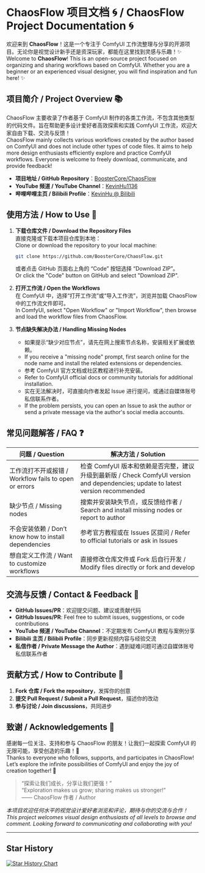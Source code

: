 # ChaosFlow 项目文档 🌀 / ChaosFlow Project Documentation 🌀

欢迎来到 **ChaosFlow**！这是一个专注于 ComfyUI 工作流整理与分享的开源项目。无论你是视觉设计新手还是资深玩家，都能在这里找到灵感与乐趣！✨  
Welcome to **ChaosFlow**! This is an open-source project focused on organizing and sharing workflows based on ComfyUI. Whether you are a beginner or an experienced visual designer, you will find inspiration and fun here! ✨

## 项目简介 / Project Overview 📚

ChaosFlow 主要收录了作者基于 ComfyUI 制作的各类工作流，不包含其他类型的代码文件。旨在帮助更多设计爱好者高效探索和实践 ComfyUI 工作流，欢迎大家自由下载、交流与反馈！  
ChaosFlow mainly collects various workflows created by the author based on ComfyUI and does not include other types of code files. It aims to help more design enthusiasts efficiently explore and practice ComfyUI workflows. Everyone is welcome to freely download, communicate, and provide feedback!

- **项目地址 / GitHub Repository**：[BoosterCore/ChaosFlow](https://github.com/BoosterCore/ChaosFlow)  
- **YouTube 频道 / YouTube Channel**：[KevinHu1136](https://www.youtube.com/@kevinhu1136)  
- **哔哩哔哩主页 / Bilibili Profile**：[KevinHu @ Bilibili](https://space.bilibili.com/141741063)

## 使用方法 / How to Use 🚀

1. **下载仓库文件 / Download the Repository Files**  
   直接克隆或下载本项目仓库到本地：  
   Clone or download the repository to your local machine:  
   ```bash
   git clone https://github.com/BoosterCore/ChaosFlow.git
   ```
   或者点击 GitHub 页面右上角的 “Code” 按钮选择 “Download ZIP”。  
   Or click the "Code" button on GitHub and select "Download ZIP".

2. **打开工作流 / Open the Workflows**  
   在 ComfyUI 中，选择“打开工作流”或“导入工作流”，浏览并加载 ChaosFlow 中的工作流文件即可。  
   In ComfyUI, select "Open Workflow" or "Import Workflow", then browse and load the workflow files from ChaosFlow.

3. **节点缺失解决办法 / Handling Missing Nodes**  
   - 如果提示“缺少对应节点”，请先在网上搜索节点名称，安装相关扩展或依赖。  
   - If you receive a "missing node" prompt, first search online for the node name and install the related extensions or dependencies.  
   - 参考 ComfyUI 官方文档或社区教程进行补充安装。  
   - Refer to ComfyUI official docs or community tutorials for additional installation.  
   - 实在无法解决时，可直接向作者发起 Issue 进行提问，或通过自媒体账号私信联系作者。  
   - If the problem persists, you can open an Issue to ask the author or send a private message via the author's social media accounts.

## 常见问题解答 / FAQ ❓

| 问题 / Question                 | 解决方法 / Solution                                         |
| ------------------------------ | ---------------------------------------------------------- |
| 工作流打不开或报错 / Workflow fails to open or errors | 检查 ComfyUI 版本和依赖是否完整，建议升级到最新版 / Check ComfyUI version and dependencies; update to latest version recommended |
| 缺少节点 / Missing nodes       | 搜索并安装缺失节点，或反馈给作者 / Search and install missing nodes or report to author |
| 不会安装依赖 / Don’t know how to install dependencies | 参考官方教程或在 Issues 区提问 / Refer to official tutorials or ask in Issues |
| 想自定义工作流 / Want to customize workflows | 直接修改仓库文件或 Fork 后自行开发 / Modify files directly or fork and develop |

## 交流与反馈 / Contact & Feedback 💬

- **GitHub Issues/PR**：欢迎提交问题、建议或贡献代码  
- **GitHub Issues/PR**: Feel free to submit issues, suggestions, or code contributions  
- **YouTube 频道 / YouTube Channel**：不定期发布 ComfyUI 教程与案例分享  
- **Bilibili 主页 / Bilibili Profile**：同步更新视频内容与经验交流  
- **私信作者 / Private Message the Author**：遇到疑难问题可通过自媒体账号私信联系作者  

## 贡献方式 / How to Contribute 🤝

1. **Fork 仓库 / Fork the repository**，发挥你的创意  
2. **提交 Pull Request / Submit a Pull Request**，描述你的改动  
3. **参与讨论 / Join discussions**，共同进步  

## 致谢 / Acknowledgements 🙌

感谢每一位关注、支持和参与 ChaosFlow 的朋友！让我们一起探索 ComfyUI 的无限可能，享受创造的乐趣！🌈  
Thanks to everyone who follows, supports, and participates in ChaosFlow! Let’s explore the infinite possibilities of ComfyUI and enjoy the joy of creation together! 🌈

> “探索让我们成长，分享让我们更强！”  
> “Exploration makes us grow; sharing makes us stronger!”  
> —— ChaosFlow 作者 / Author

*本项目欢迎任何水平的视觉设计爱好者浏览和评论，期待与你的交流与合作！*  
*This project welcomes visual design enthusiasts of all levels to browse and comment. Looking forward to communicating and collaborating with you!*


****  
## Star History

[![Star History Chart](https://api.star-history.com/svg?repos=BoosterCore/ChaosFlow&type=Date)](https://star-history.com/#BoosterCore/ChaosFlow&Date)
